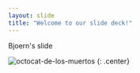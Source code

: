 ```yaml
---
layout: slide
title: "Welcome to our slide deck!"
---
```


Bjoern's slide

![octocat-de-los-muertos](https://octodex.github.com/images/octocat-de-los-muertos.jpg)
{: .center}
